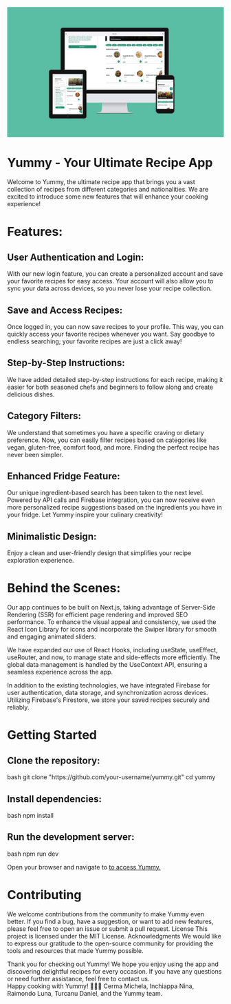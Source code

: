 
<img src="./README/photo_2023-08-02_12-25-51 (2).jpg">

<html>
<body>

<h1>Yummy - Your Ultimate Recipe App</h1>

<p>Welcome to Yummy, the ultimate recipe app that brings you a vast collection of recipes from different categories and nationalities. We are excited to introduce some new features that will enhance your cooking experience!</p>

<h1>Features:</h1>
<p>

<h2>User Authentication and Login:</h2> With our new login feature, you can create a personalized account and save your favorite recipes for easy access. Your account will also allow you to sync your data across devices, so you never lose your recipe collection.

<h2>Save and Access Recipes:</h2> Once logged in, you can now save recipes to your profile. This way, you can quickly access your favorite recipes whenever you want. Say goodbye to endless searching; your favorite recipes are just a click away!

<h2>Step-by-Step Instructions:</h2> We have added detailed step-by-step instructions for each recipe, making it easier for both seasoned chefs and beginners to follow along and create delicious dishes.

<h2>Category Filters:</h2> We understand that sometimes you have a specific craving or dietary preference. Now, you can easily filter recipes based on categories like vegan, gluten-free, comfort food, and more. Finding the perfect recipe has never been simpler.

<h2>Enhanced Fridge Feature:</h2> Our unique ingredient-based search has been taken to the next level. Powered by API calls and Firebase integration, you can now receive even more personalized recipe suggestions based on the ingredients you have in your fridge. Let Yummy inspire your culinary creativity!

<h2>Minimalistic Design:</h2>Enjoy a clean and user-friendly design that simplifies your recipe exploration experience. </p>

<h1>Behind the Scenes:</h1>
<p>
Our app continues to be built on Next.js, taking advantage of Server-Side Rendering (SSR) for efficient page rendering and improved SEO performance. To enhance the visual appeal and consistency, we used the React Icon Library for icons and incorporate the Swiper library for smooth and engaging animated sliders.

We have expanded our use of React Hooks, including useState, useEffect, useRouter, and now, to manage state and side-effects more efficiently. The global data management is handled by the UseContext API, ensuring a seamless experience across the app.

In addition to the existing technologies, we have integrated Firebase for user authentication, data storage, and synchronization across devices. Utilizing Firebase's Firestore, we store your saved recipes securely and reliably.</p>

<h1>Getting Started	</h1>				 						

<h2>Clone the repository:</h2>
<p>
bash
git clone "https://github.com/your-username/yummy.git"
cd yummy
</p>

<h2>Install dependencies:</h2>
<p>
bash
npm install </p>

<h2>Run the development server:</h2>
<p>
bash
npm run dev </p>
<p>
Open your browser and navigate to <a href="http://localhost:3000 "> to access Yummy.</a> 
</p> 

<h1>Contributing</h1>

<p>We welcome contributions from the community to make Yummy even better. If you find a bug, have a suggestion, or want to add new features, please feel free to open an issue or submit a pull request.			
License			
This project is licensed under the MIT License.
Acknowledgments						
We would like to express our gratitude to the open-source community for providing the tools and resources that made Yummy possible.
						
Thank you for checking out Yummy! We hope you enjoy using the app and discovering delightful recipes for every occasion. If you have any questions or need further assistance, feel free to contact us.		
Happy cooking with Yummy! 🍳🍔🍰
Cerma Michela, Inchiappa Nina, Raimondo Luna, Turcanu Daniel, and the Yummy team.</p>
</body>
</html>